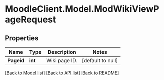 # MoodleClient.Model.ModWikiViewPageRequest

## Properties

Name | Type | Description | Notes
------------ | ------------- | ------------- | -------------
**Pageid** | **int** | Wiki page ID. | [default to null]

[[Back to Model list]](../README.md#documentation-for-models) [[Back to API list]](../README.md#documentation-for-api-endpoints) [[Back to README]](../README.md)

